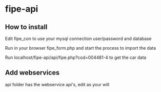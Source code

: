 # fipe-api
  
## How to install
  
Edit fipe_con to use your mysql connection user/password and database  
  
Run in your browser fipe_form.php and start the process to import the data  
  
Run localhost/fipe-api/api/fipe.php?cod=004481-4 to get the car data  

## Add webservices

api folder has the webservice api's, edit as your will  

